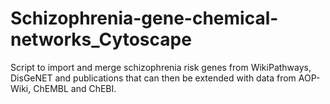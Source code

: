 # Schizophrenia-gene-chemical-networks_Cytoscape
Script to import and merge schizophrenia risk genes from WikiPathways, DisGeNET and publications that can then be extended with data from AOP-Wiki, ChEMBL and ChEBI.
